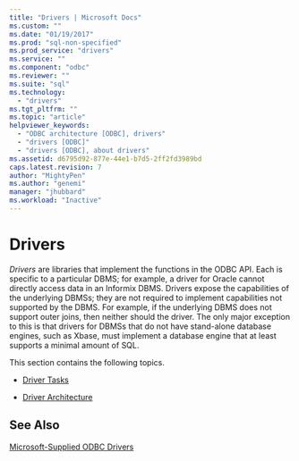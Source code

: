 ```yaml
---
title: "Drivers | Microsoft Docs"
ms.custom: ""
ms.date: "01/19/2017"
ms.prod: "sql-non-specified"
ms.prod_service: "drivers"
ms.service: ""
ms.component: "odbc"
ms.reviewer: ""
ms.suite: "sql"
ms.technology: 
  - "drivers"
ms.tgt_pltfrm: ""
ms.topic: "article"
helpviewer_keywords: 
  - "ODBC architecture [ODBC], drivers"
  - "drivers [ODBC]"
  - "drivers [ODBC], about drivers"
ms.assetid: d6795d92-877e-44e1-b7d5-2ff2fd3989bd
caps.latest.revision: 7
author: "MightyPen"
ms.author: "genemi"
manager: "jhubbard"
ms.workload: "Inactive"
---
```

# Drivers
*Drivers* are libraries that implement the functions in the ODBC API. Each is specific to a particular DBMS; for example, a driver for Oracle cannot directly access data in an Informix DBMS. Drivers expose the capabilities of the underlying DBMSs; they are not required to implement capabilities not supported by the DBMS. For example, if the underlying DBMS does not support outer joins, then neither should the driver. The only major exception to this is that drivers for DBMSs that do not have stand-alone database engines, such as Xbase, must implement a database engine that at least supports a minimal amount of SQL.  
  
 This section contains the following topics.  
  
-   [Driver Tasks](../../odbc/reference/driver-tasks.md)  
  
-   [Driver Architecture](../../odbc/reference/driver-architecture.md)  
  
## See Also  
 [Microsoft-Supplied ODBC Drivers](../../odbc/microsoft/microsoft-supplied-odbc-drivers.md)
